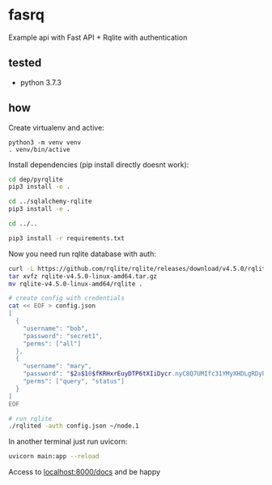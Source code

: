 # fasrq

Example api with Fast API + Rqlite with authentication

## tested

- python 3.7.3

## how

Create virtualenv and active:

```
python3 -m venv venv
. venv/bin/active
```

Install dependencies (pip install directly doesnt work):

```bash
cd dep/pyrqlite
pip3 install -e .

cd ../sqlalchemy-rqlite
pip3 install -e .

cd ../..

pip3 install -r requirements.txt
```

Now you need run rqlite database with auth:

```bash
curl -L https://github.com/rqlite/rqlite/releases/download/v4.5.0/rqlite-v4.5.0-linux-amd64.tar.gz -o rqlite-v4.5.0-linux-amd64.tar.gz
tar xvfz rqlite-v4.5.0-linux-amd64.tar.gz
mv rqlite-v4.5.0-linux-amd64/rqlite .

# create config with credentials
cat << EOF > config.json
[
  {
    "username": "bob",
    "password": "secret1",
    "perms": ["all"]
  },
  {
    "username": "mary",
    "password": "$2a$10$fKRHxrEuyDTP6tXIiDycr.nyC8Q7UMIfc31YMyXHDLgRDyhLK3VFS",
    "perms": ["query", "status"]
  }
]
EOF

# run rqlite
./rqlited -auth config.json ~/node.1
```

In another terminal just run uvicorn:

```bash
uvicorn main:app --reload
```

Access to <localhost:8000/docs> and be happy
